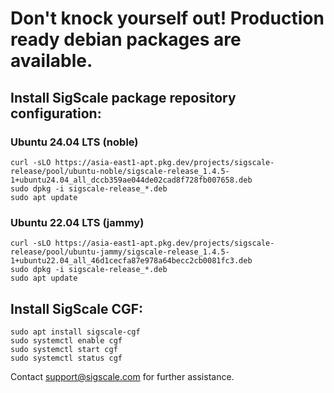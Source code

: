 # Don't knock yourself out! Production ready debian packages are available.

## Install SigScale package repository configuration:

### Ubuntu 24.04 LTS (noble)
	curl -sLO https://asia-east1-apt.pkg.dev/projects/sigscale-release/pool/ubuntu-noble/sigscale-release_1.4.5-1+ubuntu24.04_all_dccb359ae044de02cad8f728fb007658.deb
	sudo dpkg -i sigscale-release_*.deb
	sudo apt update

### Ubuntu 22.04 LTS (jammy)
	curl -sLO https://asia-east1-apt.pkg.dev/projects/sigscale-release/pool/ubuntu-jammy/sigscale-release_1.4.5-1+ubuntu22.04_all_46d1cecfa87e978a64becc2cb0081fc3.deb
	sudo dpkg -i sigscale-release_*.deb
	sudo apt update

## Install SigScale CGF:
	sudo apt install sigscale-cgf
	sudo systemctl enable cgf
	sudo systemctl start cgf
	sudo systemctl status cgf

Contact <support@sigscale.com> for further assistance.

